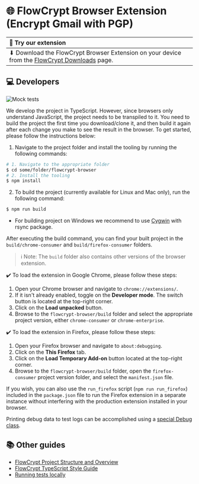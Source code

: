# 🌐 FlowCrypt Browser Extension (Encrypt Gmail with PGP)

| 👋 Try our extension                                                                                                           |
|:-------------------------------------------------------------------------------------------------------------------------------|
| ⬇ Download the FlowCrypt Browser Extension on your device from the [FlowCrypt Downloads](https://flowcrypt.com/download) page. |

## 💻 Developers

![Mock tests](https://flowcrypt.semaphoreci.com/badges/flowcrypt-browser.svg?key=d575b4ff-e35d-4217-9152-27cea9e72c19)

We develop the project in TypeScript. However, since browsers only understand JavaScript, the project needs to be transpiled to it. You need to build the project the first time you download/clone it, and then build it again after each change you make to see the result in the browser. To get started, please follow the instructions below:

1. Navigate to the project folder and install the tooling by running the following commands:

```bash
# 1. Navigate to the appropriate folder
$ cd some/folder/flowcrypt-browser
# 2. Install the tooling
$ npm install
```

2. To build the project (currently available for Linux and Mac only), run the following command:

```bash
$ npm run build
```

- For building project on Windows we recommend to use [Cygwin](https://www.cygwin.com/) with rsync package.

After executing the build command, you can find your built project in the `build/chrome-consumer` and `build/firefox-consumer` folders.

> ℹ️ Note: The `build` folder also contains other versions of the browser extension.

✔️ To load the extension in Google Chrome, please follow these steps:

1. Open your Chrome browser and navigate to `chrome://extensions/`.
2. If it isn't already enabled, toggle on the **Developer mode**. The switch button is located at the top-right corner.
3. Click on the **Load unpacked** button.
4. Browse to the `flowcrypt-browser/build` folder and select the appropriate project version, either `chrome-consumer` or `chrome-enterprise`.

✔️ To load the extension in Firefox, please follow these steps:

1. Open your Firefox browser and navigate to `about:debugging`.
2. Click on the **This Firefox** tab.
3. Click on the **Load Temporary Add-on** button located at the top-right corner.
4. Browse to the `flowcrypt-browser/build` folder, open the `firefox-consumer` project version folder, and select the `manifest.json` file.

If you wish, you can also use the `run_firefox` script (`npm run run_firefox`) included in the `package.json` file to run the Firefox extension in a separate instance without interfering with the production extension installed in your browser.

Printing debug data to test logs can be accomplished using a [special Debug class](https://github.com/FlowCrypt/flowcrypt-browser/tree/master/extension/js/common/platform/debug.ts#L7).

## 📚 Other guides

- [FlowCrypt Project Structure and Overview](https://github.com/FlowCrypt/flowcrypt-browser/wiki/FlowCrypt-Project-Structure-and-Overview)
- [FlowCrypt TypeScript Style Guide](https://github.com/FlowCrypt/flowcrypt-browser/wiki/FlowCrypt-TypeScript-Style-Guide)
- [Running tests locally](https://github.com/FlowCrypt/flowcrypt-browser/wiki/Running-tests-locally)
